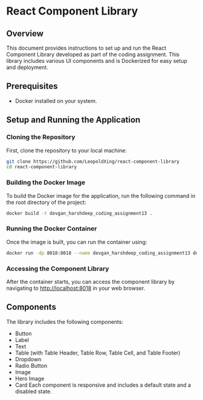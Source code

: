 # React Component Library

## Overview

This document provides instructions to set up and run the React Component Library developed as part of the coding assignment. This library includes various UI components and is Dockerized for easy setup and deployment.

## Prerequisites

- Docker installed on your system.

## Setup and Running the Application

### Cloning the Repository

First, clone the repository to your local machine:

```bash
git clone https://github.com/LeopoldXing/react-component-library
cd react-component-library
```

### Building the Docker Image

To build the Docker image for the application, run the following command in the root directory of the project:

```bash
docker build -t devgan_harshdeep_coding_assignment13 .
```

### Running the Docker Container

Once the image is built, you can run the container using:

```bash
docker run -dp 8018:8018 --name devgan_harshdeep_coding_assignment13 devgan_harshdeep_coding_assignment13
```

### Accessing the Component Library

After the container starts, you can access the component library by navigating to [http://localhost:8018](http://localhost:8018)
in your web browser.

## Components

The library includes the following components:

- Button
- Label
- Text
- Table (with Table Header, Table Row, Table Cell, and Table Footer)
- Dropdown
- Radio Button
- Image
- Hero Image
- Card
  Each component is responsive and includes a default state and a disabled state.
